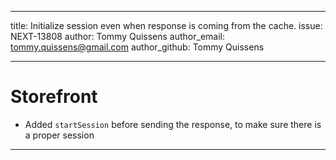 ---
title: Initialize session even when response is coming from the cache.
issue: NEXT-13808
author: Tommy Quissens
author_email: tommy.quissens@gmail.com 
author_github: Tommy Quissens
___
# Storefront
*  Added `startSession` before sending the response, to make sure there is a proper session 
___
